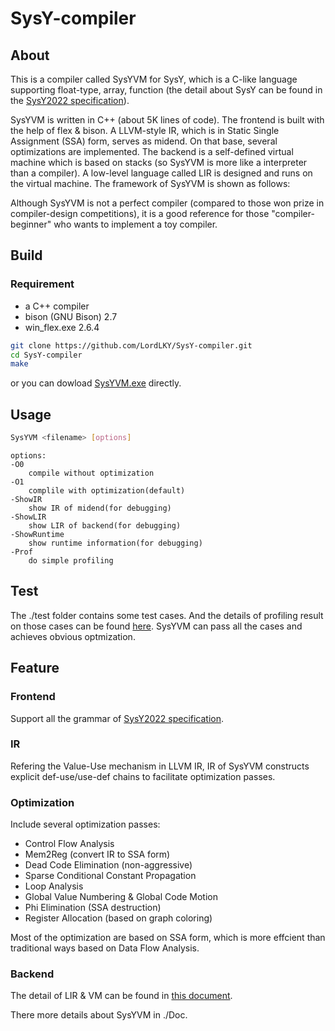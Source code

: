 # SysY-compiler

## About

This is a compiler called SysYVM for SysY, which is a C-like language supporting float-type, array, function (the detail about SysY can be found in the [SysY2022 specification](https://github.com/LordLKY/SysY-compiler/blob/main/Doc/SysY2022%E8%AF%AD%E8%A8%80%E5%AE%9A%E4%B9%89.pdf)).

SysYVM is written in C++ (about 5K lines of code). The frontend is built with the help of flex & bison. A LLVM-style IR, which is in Static Single Assignment (SSA) form, serves as midend. On that base, several optimizations are implemented. The backend is a self-defined virtual machine which is based on stacks (so SysYVM is more like a interpreter than a compiler). A low-level language called LIR is designed and runs on the virtual machine. The framework of SysYVM is shown as follows:



Although SysYVM is not a perfect compiler (compared to those won prize in compiler-design competitions), it is a good reference for those "compiler-beginner" who wants to implement a toy compiler.

## Build

### Requirement

- a C++ compiler
- bison (GNU Bison) 2.7
- win_flex.exe 2.6.4

```bash
git clone https://github.com/LordLKY/SysY-compiler.git
cd SysY-compiler
make
```

or you can dowload [SysYVM.exe](https://github.com/LordLKY/SysY-compiler/blob/main/SysYVM.exe) directly.

## Usage

```bash
SysYVM <filename> [options] 
```

```
options:
-O0
    compile without optimization
-O1
    complile with optimization(default)
-ShowIR
    show IR of midend(for debugging)
-ShowLIR
    show LIR of backend(for debugging)
-ShowRuntime
    show runtime information(for debugging)
-Prof
    do simple profiling
```

## Test

The ./test folder contains some test cases. And the details of profiling result on those cases can be found [here](https://github.com/LordLKY/SysY-compiler/blob/main/Doc/profiling_results.xlsx). SysYVM can pass all the cases and achieves obvious optmization.

## Feature

### Frontend

Support all the grammar of [SysY2022 specification](https://github.com/LordLKY/SysY-compiler/blob/main/Doc/SysY2022%E8%AF%AD%E8%A8%80%E5%AE%9A%E4%B9%89.pdf).

### IR

Refering the Value-Use mechanism in LLVM IR, IR of SysYVM constructs explicit def-use/use-def chains to facilitate optimization passes.

### Optimization

Include several optimization passes:

- Control Flow Analysis
- Mem2Reg (convert IR to SSA form)
- Dead Code Elimination (non-aggressive)
- Sparse Conditional Constant Propagation
- Loop Analysis
- Global Value Numbering & Global Code Motion
- Phi Elimination (SSA destruction)
- Register Allocation (based on graph coloring)

Most of the optimization are based on SSA form, which is more effcient than traditional ways based on Data Flow Analysis.

### Backend

The detail of LIR & VM can be found in [this document](https://github.com/LordLKY/SysY-compiler/blob/main/Doc/SysY%20LIR.docx).


There more details about SysYVM in ./Doc.